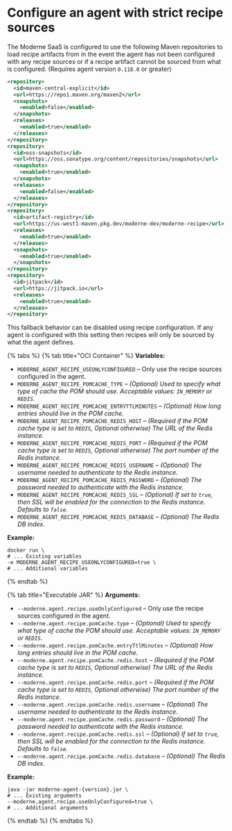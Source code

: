 # Configure an agent with strict recipe sources

The Moderne SaaS is configured to use the following Maven repositories to load recipe artifacts from in the event the agent has not been configured with any recipe sources or if a recipe artifact cannot be sourced from what is configured. (Requires agent version `0.118.0` or greater)&#x20;

```xml
<repository>
  <id>maven-central-explicit</id>
  <url>https://repo1.maven.org/maven2</url>
  <snapshots>
    <enabled>false</enabled>
  </snapshots>
  <releases>
    <enabled>true</enabled>
  </releases>
</repository>
<repository>
  <id>oss-snapshots</id>
  <url>https://oss.sonatype.org/content/repositories/snapshots</url>
  <snapshots>
    <enabled>true</enabled>
  </snapshots>
  <releases>
    <enabled>false</enabled>
  </releases>
</repository>
<repository>
  <id>artifact-registry</id>
  <url>https://us-west1-maven.pkg.dev/moderne-dev/moderne-recipe</url>
  <releases>
    <enabled>true</enabled>
  </releases>
  <snapshots>
    <enabled>true</enabled>
  </snapshots>
</repository>
<repository>
  <id>jitpack</id>
  <url>https://jitpack.io</url>
  <releases>
    <enabled>true</enabled>
  </releases>
</repository>
```

This fallback behavior can be disabled using recipe configuration. If any agent is configured with this setting then recipes will only be sourced by what the agent defines.

{% tabs %}
{% tab title="OCI Container" %}
**Variables:**

* `MODERNE_AGENT_RECIPE_USEONLYCONFIGURED` – Only use the recipe sources configured in the agent.
* `MODERNE_AGENT_RECIPE_POMCACHE_TYPE` – _(Optional) Used to specify what type of cache the POM should use. Acceptable values: `IN_MEMORY` or `REDIS`._
* `MODERNE_AGENT_RECIPE_POMCACHE_ENTRYTTLMINUTES` – _(Optional) How long entries should live in the POM cache._
* `MODERNE_AGENT_RECIPE_POMCACHE_REDIS_HOST` – _(Required if the POM cache type is set to `REDIS`, Optional otherwise) The URL of the Redis instance._
* `MODERNE_AGENT_RECIPE_POMCACHE_REDIS_PORT` – _(Required if the POM cache type is set to `REDIS`, Optional otherwise) The port number of the Redis instance._
* `MODERNE_AGENT_RECIPE_POMCACHE_REDIS_USERNAME` – _(Optional) The username needed to authenticate to the Redis instance._
* `MODERNE_AGENT_RECIPE_POMCACHE_REDIS_PASSWORD` – _(Optional) The password needed to authenticate with the Redis instance._
* `MODERNE_AGENT_RECIPE_POMCACHE_REDIS_SSL` – _(Optional) If set to `true`, then SSL will be enabled for the connection to the Redis instance. Defaults to `false`._
* `MODERNE_AGENT_RECIPE_POMCACHE_REDIS_DATABASE` – _(Optional) The Redis DB index._

**Example:**

```shell
docker run \
# ... Existing variables
-e MODERNE_AGENT_RECIPE_USEONLYCONFIGURED=true \
# ... Additional variables
```
{% endtab %}

{% tab title="Executable JAR" %}
**Arguments:**

* `--moderne.agent.recipe.useOnlyConfigured` – Only use the recipe sources configured in the agent.
* `--moderne.agent.recipe.pomCache.type` – _(Optional) Used to specify what type of cache the POM should use. Acceptable values: `IN_MEMORY` or `REDIS`._
* `--moderne.agent.recipe.pomCache.entryTtlMinutes` – _(Optional) How long entries should live in the POM cache._
* `--moderne.agent.recipe.pomCache.redis.host` – _(Required if the POM cache type is set to `REDIS`, Optional otherwise) The URL of the Redis instance._
* `--moderne.agent.recipe.pomCache.redis.port` – _(Required if the POM cache type is set to `REDIS`, Optional otherwise) The port number of the Redis instance._
* `--moderne.agent.recipe.pomCache.redis.username` – _(Optional) The username needed to authenticate to the Redis instance._
* `--moderne.agent.recipe.pomCache.redis.password` – _(Optional) The password needed to authenticate with the Redis instance._
* `--moderne.agent.recipe.pomCache.redis.ssl` – _(Optional) If set to `true`, then SSL will be enabled for the connection to the Redis instance. Defaults to `false`._
* `--moderne.agent.recipe.pomCache.redis.database` – _(Optional) The Redis DB index._

**Example:**

```shell
java -jar moderne-agent-{version}.jar \
# ... Existing arguments
--moderne.agent.recipe.useOnlyConfigured=true \
# ... Additional arguments
```
{% endtab %}
{% endtabs %}
